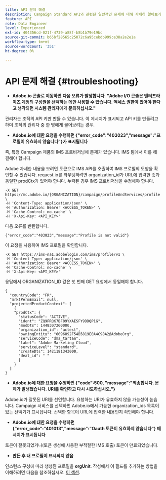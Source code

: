 ```yaml
---
title: API 문제 해결
description: Campaign Standard API와 관련된 일반적인 문제에 대해 자세히 알아보기
feature: API
role: Data Engineer
level: Experienced
exl-id: 404356cd-021f-4739-a88f-b8b1b79e19bc
source-git-commit: b65bf28565c25072c6a95cebdb999ce38a2e2e1a
workflow-type: tm+mt
source-wordcount: '351'
ht-degree: 0%

---
```


# API 문제 해결 {#troubleshooting}

* **Adobe.io 콘솔로 이동하면 다음 오류가 발생합니다. &quot;Adobe I/O 콘솔은 엔터프라이즈 계정의 구성원을 선택하는 데만 사용할 수 있습니다. 액세스 권한이 있어야 한다고 생각되면 시스템 관리자에게 문의하십시오.&quot;**

관리자는 조직의 API 키만 만들 수 있습니다. 이 메시지가 표시되고 API 키를 만들려고 하며 조직의 관리자 중 한 명에게 물어보려는 경우.

* **Adobe.io에 대한 요청을 수행하면 {&quot;error_code&quot;:&quot;403023&quot;,&quot;message&quot;:&quot;프로필이 유효하지 않습니다&quot;}가 표시됩니다**

즉, 특정 Campaign 제품의 IMS 프로비저닝에 문제가 있습니다. IMS 팀에서 이를 해결해야 합니다.

Adobe 자세한 내용을 보려면 토큰으로 IMS API를 호출하여 IMS 프로필의 모양을 확인할 수 있습니다. request.io를 라우팅하려면 organization_id가 URL에 입력한 것과 동일한 prodCtx가 있어야 합니다.
누락된 경우 IMS 프로비저닝을 수정해야 합니다.

```
-X GET https://mc.adobe.io/{ORGANIZATION}/campaign/profileAndServices/profile \
-H 'Content-Type: application/json' \
-H 'Authorization: Bearer <ACCESS_TOKEN>' \
-H 'Cache-Control: no-cache' \
-H 'X-Api-Key: <API_KEY>'
```

다음 오류를 반환합니다.

```
{"error_code":"403023","message":"Profile is not valid"}
```

이 요청을 사용하여 IMS 프로필을 확인합니다.

```
-X GET https://ims-na1.adobelogin.com/ims/profile/v1 \
-H 'Content-Type: application/json' \
-H 'Authorization: Bearer <ACCESS_TOKEN>' \
-H 'Cache-Control: no-cache' \
-H 'X-Api-Key: <API_KEY>'
```

응답에서 ORGANIZATION_ID 값은 첫 번째 GET 요청에서 동일해야 합니다.

```
{
  "countryCode": "FR",
  "mrktPermEmail": null,
  "projectedProductContext": [
    {
    "prodCtx": {
      "statusCode": "ACTIVE",
      "ident": "ZQ9FRQK7BF09YXAESFY9DDQP1G",
      "modDts": 1448307260000,
      "organization_id": "actest",
      "owningEntity": "6096892F54B5819E0A4C98A2@AdobeOrg",
      "serviceCode": "dma_tartan",
      "label": "Adobe Marketing Cloud",
      "serviceLevel": "standard",
      "createDts": 1421181343000,
      "deal_id": " "
      }
    }
  ]
}
```

* **Adobe.io에 대한 요청을 수행하면 {&quot;code&quot;:500, &quot;message&quot;:&quot;죄송합니다. 문제가 발생했습니다. URI를 확인하고 다시 시도하십시오.&quot;}**

Adobe.io가 잘못된 URI를 선언합니다. 요청하는 URI가 유효하지 않을 가능성이 높습니다. Campaign 서비스를 선택하면 Adobe.io에서 가능한 organization_ids 목록이 있는 선택기가 표시됩니다. 선택한 항목이 URL에 입력한 내용인지 확인해야 합니다.

* **Adobe.io에 대한 요청을 수행하면 {&quot;error_code&quot;:&quot;401013&quot;,&quot;message&quot;:&quot;Oauth 토큰이 유효하지 않습니다&quot;} 메시지가 표시됩니다**

토큰이 잘못되었거나(토큰 생성에 사용한 부적절한 IMS 호출) 토큰이 만료되었습니다.

* **만든 후 내 프로필이 표시되지 않음**

인스턴스 구성에 따라 생성된 프로필을 **orgUnit**. 작성에서 이 필드를 추가하는 방법을 이해하려면 다음을 참조하십시오. [이 섹션](../../api/using/creating-profiles-api.md).

<!-- * (error duplicate key : quand tu crées un profile qui existe déjà , il faut faire un patch pour updater le profile plutôt qu’un POST)

With Curl
List all profiles

Create a profile

Update the mobilePhone attribute of a profile

API Calls on Service

GET the list of services

-->

<!--

How to find and use a filter?
Error codes:

* PAtch sur Age = message d'erreur :
500
Cannot update the 'age' property that is read-only
'age' property is not valid for the 'profile' resource.
-->

<!--
How to filter a list of subscribed profiles with available profile filters ? by date (by les filtres dispo sur la ressource) ?

Pattern classique :

recupérer la liste des subscriptions filtrées d'un profile
1) get sur profile
2) recup PKey
3) get sur PKey
4) get sur href des subscriptions

Comment savoir quel filtre appliquer ?

1) get sur metadata de profile
2) retourne description de la collection subscription
3) get sur la valeur du champ resTarget
4) get sur le href dans filters
5) retourne les filtres applicables sur l'url des data.

-->
